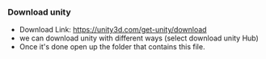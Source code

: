 ### Download unity
- Download Link: https://unity3d.com/get-unity/download
- we can download unity with different ways (select download unity Hub)
- Once it's done open up the folder that contains this file.
